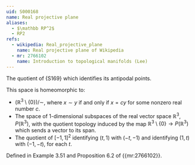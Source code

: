 ```yaml
---
uid: S000168
name: Real projective plane
aliases:
  - $\mathbb RP^2$
  - RP2
refs:
  - wikipedia: Real_projective_plane
    name: Real projective plane of Wikipedia
  - mr: 2766102
    name: Introduction to topological manifolds (Lee)
---
```


The quotient of {S169} which identifies its antipodal points.

This space is homeomorphic to:
- $\left( \mathbb R^3 \setminus \{0\} \right) / \sim$, where $x \sim y$ if and only if $x = c y$ for some nonzero real number $c$.
- The space of $1$-dimensional subspaces of the real vector space $\mathbb{R}^3$, $P(\mathbb{R}^3)$, with the quotient topology induced by the map $\mathbb R^3 \setminus \{0\} \to P(\mathbb{R}^3)$ which sends a vector to its span.
- The quotient of $\left[ -1, 1 \right]^2$ identifying $(t, 1)$ with $(-t, -1)$ and identifying $(1, t)$ with $(-1, -t)$, for each $t$.

Defined in Example 3.51 and Proposition 6.2 of {{mr:2766102}}.

